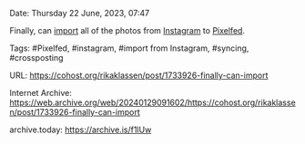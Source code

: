 Date: Thursday 22 June, 2023, 07:47

Finally, can [import](https://pixelfed.blog/p/2023/feature/introducing-import-from-instagram) all of the photos from [Instagram](https://www.instagram.com/rikaklassen/) to [Pixelfed](https://pixelfed.social/i/web/profile/499700399949752678).

Tags: #Pixelfed, #instagram, #import from Instagram, #syncing, #crossposting

URL: https://cohost.org/rikaklassen/post/1733926-finally-can-import

Internet Archive: https://web.archive.org/web/20240129091602/https://cohost.org/rikaklassen/post/1733926-finally-can-import

archive.today: https://archive.is/f1lUw
<!--
If you apperciate the blog post, please consider contributing to the COVID fund: https://www.paypal.me/bglamours.
-->
